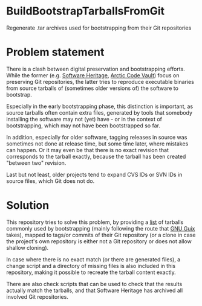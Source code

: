 # BuildBootstrapTarballsFromGit
Regenerate .tar archives used for bootstrapping from their Git repositories

# Problem statement

There is a clash between digital preservation and bootstrapping efforts. While the former
(e.g. [Software Heritage](https://www.softwareheritage.org/), [Arctic Code Vault](https://archiveprogram.github.com/arctic-vault/))
focus on preserving Git repositories, the latter tries to reproduce executable binaries
from source tarballs of (sometimes older versions of) the software to bootstrap.

Especially in the early bootstrapping phase, this distinction is important, as
source tarballs often contain extra files, generated by tools that somebody installing
the software may not (yet) have - or in the context of bootstrapping, which may not
have been bootstrapped so far.

In addition, especially for older software, tagging releases in source was sometimes
not done at release time, but some time later, where mistakes can happen. Or it may even
be that there is no exact revision that corresponds to the tarball exactly, because
the tarball has been created "between two" revision.

Last but not least, older projects tend to expand CVS IDs or SVN IDs in source files,
which Git does not do.

# Solution

This repository tries to solve this problem, by providing a [list](./sourcelist.sh) of
tarballs commonly used by bootstrapping (mainly following the route that
[GNU Guix](https://guix.gnu.org/manual/en/html_node/Bootstrapping.html) takes),
mapped to tags/or commits of their Git repository (or a clone in case the project's own
repository is either not a Git repository or does not allow shallow cloning).

In case where there is no exact match (or there are generated files), a change script
and a directory of missing files is also included in this repository, making it possible
to recreate the tarball content exactly.

There are also check scripts that can be used to check that the results actually match
the tarballs, and that Software Heritage has archived all involved Git repositories.
